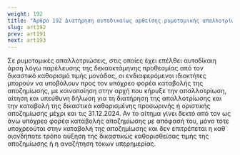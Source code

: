 ```yaml
---
weight: 192
title: "Άρθρο 192 Διατήρηση αυτοδικαίως αρθείσης ρυμοτομικής απαλλοτρίωσης"
slug: art192
prev: art191
next: art193
---
```


Σε ρυμοτομικές απαλλοτριώσεις, στις οποίες έχει επέλθει αυτοδίκαιη άρση λόγω παρέλευσης της δεκαοκτάμηνης προθεσμίας από τον δικαστικό καθορισμό τιμής μονάδας, οι ενδιαφερόμενοι ιδιοκτήτες μπορούν να υποβάλουν προς τον υπόχρεο φορέα καταβολής της αποζημίωσης, με κοινοποίηση στην αρχή που κήρυξε την απαλλοτρίωση, αίτηση και υπεύθυνη δήλωση για τη διατήρηση της απαλλοτρίωσης και την καταβολή της δικαστικά καθορισμένης προσωρινής ή οριστικής αποζημίωσης μέχρι και τις 31.12.2024. Αν το αίτημα γίνει δεκτό από τον ως άνω υπόχρεο φορέα καταβολής αποζημίωσης με απόφασή του, μόνο τότε υποχρεούται στην καταβολή της αποζημίωσης και δεν επιτρέπεται η καθ΄ οιονδήποτε τρόπο αύξηση της δικαστικώς καθορισθείσας τιμής της αποζημίωσης ή η αναζήτηση τόκων υπερημερίας.


